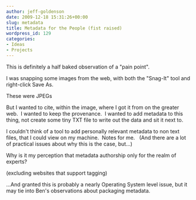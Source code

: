 ```yaml
---
author: jeff-goldenson
date: 2009-12-18 15:31:26+00:00
slug: metadata
title: Metadata for the People (fist raised)
wordpress_id: 129
categories:
- Ideas
- Projects
---
```


This is definitely a half baked observation of a "pain point".

I was snapping some images from the web, with both the "Snag-It" tool and right-click Save As.

These were JPEGs

But I wanted to cite, within the image, where I got it from on the greater web.  I wanted to keep the provenance.  I wanted to add metadata to this thing, not create some tiny TXT file to write out the data and sit it next to.

I couldn't think of a tool to add personally relevant metadata to non text files, that I could view on my machine.  Notes for me.   (And there are a lot of practical issues about why this is the case, but...)

Why is it my perception that metadata authorship only for the realm of experts?

(excluding websites that support tagging)

...And granted this is probably a nearly Operating System level issue, but it may tie into Ben's observations about packaging metadata.
